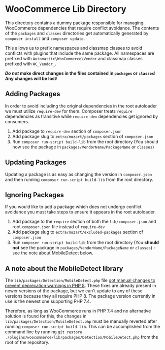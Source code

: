 # WooCommerce Lib Directory

This directory contains a dummy package responsible for managing WooCommerce dependencies that require conflict avoidance. 
The contents of the `packages` and `classes` directories get automatically generated by `composer install` and `composer update`.

This allows us to prefix namespaces and classmap classes to avoid conflicts with plugins that include the same package.
All namespaces are prefixed with `Automattic\WooCommerce\Vendor` and classmap classes prefixed with `WC_Vendor_`.

**_Do not_ make direct changes in the files contained in `packages` or `classes`! Any changes will be lost!**

## Adding Packages

In order to avoid including the original dependencies in the root autoloader we must utilize `require-dev` for them.
Composer treats `require` dependencies as transitive while `require-dev` dependencies get ignored by consumers.

1. Add package to `require-dev` section of `composer.json`
2. Add package slug to `extra/mozart/packages` section of `composer.json`
3. Run `composer run-script build-lib` from the root directory (You should now see the package in `packages/VendorName/PackageName` or `classes`)

## Updating Packages

Updating a package is as easy as changing the version in `composer.json` and then running `composer run-script build-lib` from the root directory.

## Ignoring Packages

If you would like to add a package which does not undergo conflict avoidance you must take steps to ensure it appears in
the root autoloader.

1. Add package to the `require` section of both the `lib/composer.json` and root `composer.json` file instead of `require-dev`
2. Add package slug to `extra/mozart/excluded-packages` section of `composer.json`
3. Run `composer run-script build-lib` from the root directory (You **should not** see the package in `packages/VendorName/PackageName` or `classes`) - see the note about MobileDetect below.

## A note about the MobileDetect library

The `lib/packages/Detection/MobileDetect.php` file
[got manual changes to prevent deprecation warnings in PHP 8](https://github.com/woocommerce/woocommerce/pull/53526).
These fixes are already present in newer versions of the package, but we can't update to any of these versions
because they all require PHP 8. The package version currently in use is the newest one supporting PHP 7.4.

Therefore, as long as WooCommerce runs in PHP 7.4 and no alternative solution is found for this, 
the changes in `lib/packages/Detection/MobileDetect.php` must be manually reverted after running
`composer run-script build-lib`. This can be accomplished from the command line by running
`git restore ./plugins/woocommerce/lib/packages/Detection/MobileDetect.php` from the root of the repository.
